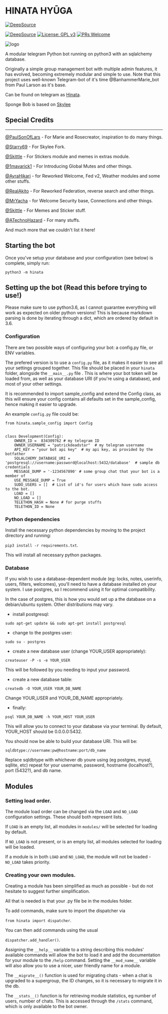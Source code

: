 # HINATA HYŪGA

[![DeepSource](https://static.deepsource.io/deepsource-badge-light.svg)](https://deepsource.io/gh/PatrickDeadStar/HinataHyuga/?ref=repository-badge)


[![DeepSource](https://deepsource.io/gh/PatrickDeadStar/HinataHyuga.svg/?label=resolved+issues&show_trend=true)](https://deepsource.io/gh/PatrickDeadStar/HinataHyuga/?ref=repository-badge)
[![License: GPL v3](https://img.shields.io/badge/License-GPLv3-blue.svg)](https://www.gnu.org/licenses/gpl-3.0)
[![PRs Welcome](https://img.shields.io/badge/PRs-welcome-brightgreen.svg?style=flat-square)](http://makeapullrequest.com)

![logo](https://telegra.ph/file/15690e04b385a25a62b0b.jpg)

A modular telegram Python bot running on python3 with an sqlalchemy database.

Originally a simple group management bot with multiple admin features, it has evolved, becoming extremely modular and 
simple to use. Note that this project uses well-known Telegram-bot of it's time @BanhammerMarie_bot from Paul Larson as it's base.

Can be found on telegram as [Hinata](https://t.me/HyugaHinataBot).

Sponge Bob is based on [Skylee](https://github.com/starry69/skyleebot)

## Special Credits
------------------

[@PaulSonOfLars](https://github.com/PaulSonOfLars) - For Marie and Rosecreator, inspiration to do many things.

[@Starry69](https://github.com/starry69) - For Skylee Fork.

[@Skittle](https://github.com/Skittle) - For Stickers module and memes in extras module.

[@1mavarick1](https://github.com/1maverick1) - For Introducing Global Mutes and other things.

[@AyraHikari](https://github.com/AyraHikari) - for Reworked Welcome, Fed v2, Weather modules and some other stuffs.

[@RealAkito](https://github.com/RealAkito) - For Reworked Federation, reverse search and other things.

[@MrYacha](https://github.com/MrYacha) - for Welcome Security base, Connections and other things.

[@Skittle](https://github.com/Skittle) - For Memes and Sticker stuff.

[@ATechnoHazard](https://github.com/ATechnoHazard) - For many stuffs.

And much more that we couldn't list it here!

## Starting the bot

Once you've setup your database and your configuration (see below) is complete, simply run:

`python3 -m hinata`


## Setting up the bot (Read this before trying to use!)

Please make sure to use python3.6, as I cannot guarantee everything will work as expected on older python versions!
This is because markdown parsing is done by iterating through a dict, which are ordered by default in 3.6.

### Configuration

There are two possible ways of configuring your bot: a config.py file, or ENV variables.

The prefered version is to use a `config.py` file, as it makes it easier to see all your settings grouped together.
This file should be placed in your `hinata` folder, alongside the `__main__.py` file . 
This is where your bot token will be loaded from, as well as your database URI (if you're using a database), and most of 
your other settings.

It is recommended to import sample_config and extend the Config class, as this will ensure your config contains all 
defaults set in the sample_config, hence making it easier to upgrade.

An example `config.py` file could be:
```
from hinata.sample_config import Config


class Development(Config):
    OWNER_ID =  834309762 # my telegram ID
    OWNER_USERNAME = "patrickdeadstar"  # my telegram username
    API_KEY = "your bot api key"  # my api key, as provided by the botfather
    SQLALCHEMY_DATABASE_URI = 'postgresql://username:password@localhost:5432/database'  # sample db credentials
    MESSAGE_DUMP = '-1234567890' # some group chat that your bot is a member of
    USE_MESSAGE_DUMP = True
    SUDO_USERS = []  # List of id's for users which have sudo access to the bot.
    LOAD = []
    NO_LOAD = []
    TELETHON_HASH = None # for purge stuffs
    TELETHON_ID = None
```

### Python dependencies

Install the necessary python dependencies by moving to the project directory and running:

`pip3 install -r requirements.txt`.

This will install all necessary python packages.

### Database

If you wish to use a database-dependent module (eg: locks, notes, userinfo, users, filters, welcomes),
you'll need to have a database installed on your system. I use postgres, so I recommend using it for optimal compatibility.

In the case of postgres, this is how you would set up a the database on a debian/ubuntu system. Other distributions may vary.

- install postgresql:

`sudo apt-get update && sudo apt-get install postgresql`

- change to the postgres user:

`sudo su - postgres`

- create a new database user (change YOUR_USER appropriately):

`createuser -P -s -e YOUR_USER`

This will be followed by you needing to input your password.

- create a new database table:

`createdb -O YOUR_USER YOUR_DB_NAME`

Change YOUR_USER and YOUR_DB_NAME appropriately.

- finally:

`psql YOUR_DB_NAME -h YOUR_HOST YOUR_USER`

This will allow you to connect to your database via your terminal.
By default, YOUR_HOST should be 0.0.0.0:5432.

You should now be able to build your database URI. This will be:

`sqldbtype://username:pw@hostname:port/db_name`

Replace sqldbtype with whichever db youre using (eg postgres, mysql, sqllite, etc)
repeat for your username, password, hostname (localhost?), port (5432?), and db name.

## Modules
### Setting load order.

The module load order can be changed via the `LOAD` and `NO_LOAD` configuration settings.
These should both represent lists.

If `LOAD` is an empty list, all modules in `modules/` will be selected for loading by default.

If `NO_LOAD` is not present, or is an empty list, all modules selected for loading will be loaded.

If a module is in both `LOAD` and `NO_LOAD`, the module will not be loaded - `NO_LOAD` takes priority.

### Creating your own modules.

Creating a module has been simplified as much as possible - but do not hesitate to suggest further simplification.

All that is needed is that your .py file be in the modules folder.

To add commands, make sure to import the dispatcher via

`from hinata import dispatcher`.

You can then add commands using the usual

`dispatcher.add_handler()`.

Assigning the `__help__` variable to a string describing this modules' available
commands will allow the bot to load it and add the documentation for
your module to the `/help` command. Setting the `__mod_name__` variable will also allow you to use a nicer, user
friendly name for a module.

The `__migrate__()` function is used for migrating chats - when a chat is upgraded to a supergroup, the ID changes, so 
it is necessary to migrate it in the db.

The `__stats__()` function is for retrieving module statistics, eg number of users, number of chats. This is accessed 
through the `/stats` command, which is only available to the bot owner.

